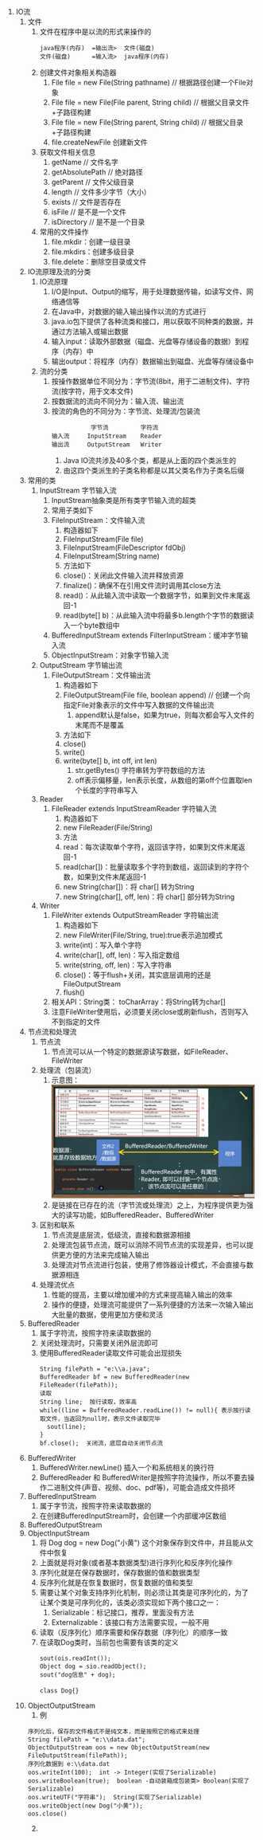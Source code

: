 1. IO流
   1. 文件
      1. 文件在程序中是以流的形式来操作的
          ```
          java程序(内存)  =输出流>  文件(磁盘)
          文件(磁盘)      =输入流>  java程序(内存)
          ```
      2. 创建文件对象相关构造器
         1. File file = new File(String pathname)  // 根据路径创建一个File对象
         2. File file = new File(File parent, String child)   // 根据父目录文件+子路径构建
         3. File file = new File(String parent, String child)  // 根据父目录+子路径构建
         4. file.createNewFile 创建新文件
      3. 获取文件相关信息
         1. getName // 文件名字
         2. getAbsolutePath // 绝对路径
         3. getParent // 文件父级目录
         4. length // 文件多少字节（大小）
         5. exists // 文件是否存在
         6. isFile // 是不是一个文件
         7. isDirectory // 是不是一个目录
      4. 常用的文件操作
         1. file.mkdir：创建一级目录
         2. file.mkdirs：创建多级目录
         3. file.delete：删除空目录或文件
   2. IO流原理及流的分类
      1. IO流原理 
         1. I/O是Input、Output的缩写，用于处理数据传输，如读写文件、网络通信等
         2. 在Java中，对数据的输入输出操作以流的方式进行
         3. java.io包下提供了各种流类和接口，用以获取不同种类的数据，并通过方法输入或输出数据
         4. 输入input：读取外部数据（磁盘、光盘等存储设备的数据）到程序（内存）中
         5. 输出output：将程序（内存）数据输出到磁盘、光盘等存储设备中
      2. 流的分类
         1. 按操作数据单位不同分为：字节流(8bit，用于二进制文件)、字符流(按字符，用于文本文件)
         2. 按数据流的流向不同分为：输入流、输出流
         3. 按流的角色的不同分为：字节流、处理流/包装流
            ```
                       字节流         字符流
            输入流     InputStream    Reader 
            输出流     OutputStream   Writer
            ```
            1. Java IO流共涉及40多个类，都是从上面的四个类派生的
            2. 由这四个类派生的子类名称都是以其父类名作为子类名后缀
   3. 常用的类
      1. InputStream 字节输入流
         1. InputStream抽象类是所有类字节输入流的超类
         2. 常用子类如下
         3. FileInputStream：文件输入流
            1. 构造器如下
            2. FileInputStream(File file)
            3. FileInputStream(FileDescriptor fdObj)
            4. FileInputStream(String name)
            5. 方法如下
            6. close()：关闭此文件输入流并释放资源
            7. finalize()：确保不在引用文件流时调用其close方法
            8. read()：从此输入流中读取一个数据字节，如果到文件末尾返回-1
            9. read(byte[] b)：从此输入流中将最多b.length个字节的数据读入一个byte数组中
         4. BufferedInputStream extends FilterInputStream：缓冲字节输入流
         5. ObjectInputStream：对象字节输入流
      2. OutputStream 字节输出流
         1. FileOutputStream：文件输出流
            1. 构造器如下
            2. FileOutputStream(File file, boolean append) // 创建一个向指定File对象表示的文件中写入数据的文件输出流
               1. append默认是false，如果为true，则每次都会写入文件的末尾而不是覆盖
            3. 方法如下
            4. close()
            5. write() 
            6. write(byte[] b, int off, int len)
               1. str.getBytes()  字符串转为字符数组的方法
               2. off表示偏移量，len表示长度，从数组的第off个位置取len个长度的字符串写入
      3. Reader
         1. FileReader extends InputStreamReader 字符输入流
            1. 构造器如下
            2. new FileReader(File/String)
            3. 方法
            4. read：每次读取单个字符，返回该字符，如果到文件末尾返回-1
            5. read(char[])：批量读取多个字符到数组，返回读到的字符个数，如果到文件末尾返回-1
            6. new String(char[])：将 char[] 转为String
            7. new String(char[], off, len)：将 char[] 部分转为String
      4. Writer
         1. FileWriter extends OutputStreamReader 字符输出流
            1. 构造器如下
            2. new FileWriter(File/String, true):true表示追加模式
            3. write(int)：写入单个字符
            4. write(char[], off, len)：写入指定数组
            5. write(string, off, len)：写入字符串
            6. close()：等于flush+关闭，其实底层调用的还是 FileOutputStream
            7. flush()
         2. 相关API：String类： toCharArray：将String转为char[]
         3. 注意FileWriter使用后，必须要关闭close或刷新flush，否则写入不到指定的文件
   4. 节点流和处理流
      1. 节点流
         1. 节点流可以从一个特定的数据源读写数据，如FileReader、FileWriter
      2. 处理流（包装流）
         1. 示意图：![](./img/处理流示意图.png)
         2. 是链接在已存在的流（字节流或处理流）之上，为程序提供更为强大的读写功能，如BufferedReader、BufferedWriter
      3. 区别和联系
         1. 节点流是底层流，低级流，直接和数据源相接
         2. 处理流包装节点流，既可以消除不同节点流的实现差异，也可以提供更方便的方法来完成输入输出
         3. 处理流对节点流进行包装，使用了修饰器设计模式，不会直接与数据源相连
      4. 处理流优点
         1. 性能的提高，主要以增加缓冲的方式来提高输入输出的效率
         2. 操作的便捷，处理流可能提供了一系列便捷的方法来一次输入输出大批量的数据，使用更加方便和灵活
   5. BufferedReader
      1. 属于字符流，按照字符来读取数据的
      2. 关闭处理流时，只需要关闭外层流即可
      3. 使用BufferedReader读取文件可能会出现损失
          ```
          String filePath = "e:\\a.java";
          BufferedReader bf = new BufferedReader(new FileReader(filePath));
          读取
          String line;  按行读取，效率高
          while((line = BufferedReader.readLine()) != null){ 表示按行读取文件，当返回为null时，表示文件读取完毕
            sout(line);
          } 
          bf.close();  关闭流，底层自动关闭节点流
          ```
   6. BufferedWriter
      1. BufferedWriter.newLine()  插入一个和系统相关的换行符
      2. BufferedReader 和 BufferedWriter是按照字符流操作，所以不要去操作二进制文件(声音、视频、doc、pdf等)，可能会造成文件损坏
   7. BufferedInputStream
      1. 属于字节流，按照字符来读取数据的
      2. 在创建BufferedInputStream时，会创建一个内部缓冲区数组
   8. BufferedOutputStream
   9. ObjectInputStream
      1. 将 Dog dog = new Dog("小黄")  这个对象保存到文件中，并且能从文件中恢复
      2. 上面就是将对象(或者基本数据类型)进行序列化和反序列化操作
      3. 序列化就是在保存数据时，保存数据的值和数据类型
      4. 反序列化就是在恢复数据时，恢复数据的值和类型
      5. 需要让某个对象支持序列化机制，则必须让其类是可序列化的，为了让某个类是可序列化的，该类必须实现如下两个接口之一：
         1. Serializable：标记接口，推荐，里面没有方法
         2. Externalizable：该接口有方法需要实现，一般不用
      6. 读取（反序列化）顺序需要和保存数据（序列化）的顺序一致
      7. 在读取Dog类时，当前包也需要有该类的定义
         ```
         sout(ois.readInt());
         Object dog = sio.readObject();
         sout("dog信息" + dog);

         class Dog{}
         ```
   10. ObjectOutputStream
       1. 例
         ```
         序列化后，保存的文件格式不是纯文本，而是按照它的格式来处理
         String filePath = "e:\\data.dat";
         ObjectOutputStream oos = new ObjectOutputStream(new FileOutputStream(filePath));
         序列化数据到 e:\\data.dat
         oos.writeInt(100);  int -> Integer(实现了Serializable)
         oos.writeBoolean(true);  boolean -自动装箱成包装类> Boolean(实现了Serializable)
         oos.writeUTF("字符串");  String(实现了Serializable)
         oos.writeObject(new Dog("小黄"));  
         oos.close()
         ```
       2. 
